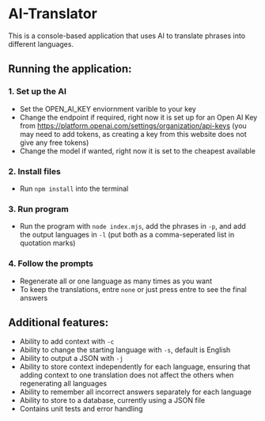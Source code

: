 # AI-Translator

This is a console-based application that uses AI to translate phrases into different languages.

## Running the application:

### 1. Set up the AI

- Set the OPEN_AI_KEY enviornment varible to your key
- Change the endpoint if required, right now it is set up for an Open AI Key from https://platform.openai.com/settings/organization/api-keys (you may need to add tokens, as creating a key from this website does not give any free tokens)
- Change the model if wanted, right now it is set to the cheapest available

### 2. Install files

- Run ```npm install``` into the terminal

### 3. Run program

- Run the program with ```node index.mjs```, add the phrases in ```-p```, and add the output languages in ```-l``` (put both as a comma-seperated list in quotation marks)

### 4. Follow the prompts

- Regenerate all or one language as many times as you want
- To keep the translations, entre ```none``` or just press entre to see the final answers

## Additional features:

- Ability to add context with ```-c```
- Ability to change the starting language with ```-s```, default is English
- Ability to output a JSON with ```-j```
- Ability to store context independently for each language, ensuring that adding context to one translation does not affect the others when regenerating all languages
- Ability to remember all incorrect answers separately for each language
- Ability to store to a database, currently using a JSON file
- Contains unit tests and error handling